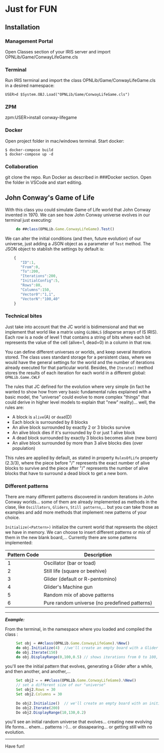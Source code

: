 # Just for FUN

## Installation
### Management Portal
Open Classes section of your IRIS server and import OPNLib/Game/ConwayLifeGame.cls
### Terminal
Run IRIS terminal and import the class OPNLib/Game/ConwayLifeGame.cls in a desired namespace:
```
USER>d $System.OBJ.Load("OPNLib/Game/ConwayLifeGame.cls")
```
### ZPM
zpm:USER>install conway-lifegame

### Docker
Open project folder in mac/windows terminal. Start docker:
```
$ docker-compose build
$ docker-compose up -d
```

### Collaboration
git clone the repo.
Run Docker as described in ###Docker section.
Open the folder in VSCode and start editing.


## John Conway's Game of Life

With this class you could simulate Game of Life world that John Conway invented in 1970. We can see how John Conway universe evolves in our terminal just executing:

```javascript
     do ##class(OPNLib.Game.ConwayLifeGame).Test()
```

We can alter the initial conditions (and then, future evolution) of our universe, just adding a JSON object as a parameter of `Test` method. The JSON object to stablish the settings by default is:

```javascript
    {
       "ID":1,
       "From":0,
       "To":200,
       "Iterations":200,
       "InitialConfig":5,
       "Rows":80,
       "Columns":150,
       "Vector0":"1,1",
       "VectorN":"100,40"
    }
```


### Technical bites

Just take into account that the JC world is bidimensional and that we implement that world like a matrix using `GLOBALS` (disperse arrays of IS IRIS). Each row is a node of level 1 that contains a string of bits where each bit represents the value of the cell (alive=1, dead=0) in a column in that row.

You can define different universes or worlds, and keep several iterations stored. The class uses standard storage for a persistent class, where we would have the general settings for the world and the number of iterations already executed for that particular world.
Besides, the `Iterate()` method stores the results of each iteration for each world in a different global: `OPNLib.Game.CWLF`

The rules that JC defined for the evolution where very simple (in fact he wanted to show how from very basic fundamental rules explained with a basic model, the "universe" could evolve to more complex "things" that could derive in higher level models to explain that "new" reality)... well, the rules are:
- A block is `alive`(A) or `dead`(D)
- Each block is surrounded by 8 blocks
- An alive block surrounded by exactly 2 or 3 blocks survive
- An alive block dies if it's surrounded by 0 or just 1 alive block 
- A dead block surrounded by exactly 3 blocks becomes alive (new born)
- An alive block surrounded by more than 3 alive blocks dies (over population)

This rules are applied by default, as stated in property `RulesOfLife` property (2.3/3), where the piece before "/" represents the exact number of alive blocks to survive and the piece after "/" represents the number of alive blocks that have to surround a dead block to get a new born.

### Different patterns

There are many different patterns discovered in random iterations in John Conway worlds... some of them are already implemented as methods in the clase, like `Oscillators`, `Gliders`, `Still patterns`,... but you can take those as examples and add more methods that implement new patterns of your choice.

`Initialize(<Pattern>)` initialize the current world that represents the object we have in memory. We can choose to insert different patterns or mix of them in the new blank board,... Currently there are some patterns implemented:

Pattern Code | Description
-------------|-----------------------
1| Oscillator   (bar or toad)
2| Still life (square or beehive)
3| Glider (default or R-pentomino)
4| Glider's Machine gun
5| Random mix of above patterns
6| Pure random universe (no predefined patterns)

---

_**Example:**_ 

From the terminal, in the namespace where you loaded and compiled the class :

```javascript
     Set obj = ##class(OPNLib.Game.ConwayLifeGame).%New()
     do obj.Initialize(4)  //we'll create an empty board with a Glider's machine gun patter in it as the initial seed
     do obj.Iterate(150)
     do obj.DisplayRange(0,100,0.5) // shows iterations from 0 to 100, one each 0.5 seconds
```
you'll see the initial pattern that evolves, generating a Glider after a while, and then another, and another,... 

```javascript
     Set obj2 = = ##class(OPNLib.Game.ConwayLifeGame).%New()
     // set a different size of our "universe"
     Set obj2.Rows = 30
     Set obj2.Columns = 30 
     
     Do obj2.Initialize()  // we'll create an empty board with an initial seed (set of death and alive blocks) pure random
     Do obj2.Iterate(200)
     Do obj2.DisplayRange(10,130,0.2)
 ```
you'll see an initial random universe that evolves... creating new evolving life forms... ehem... patterns :-)... or dissapearing... or getting still with no evolution.

---

Have fun!


